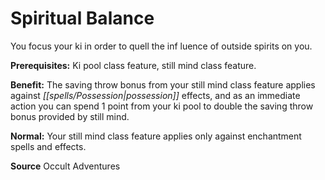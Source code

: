 ﻿---
cssclass: [feats]

---
# Spiritual Balance

You focus your ki in order to quell the inf luence of outside spirits on you.

**Prerequisites:** Ki pool class feature, still mind class feature.

**Benefit:** The saving throw bonus from your still mind class feature applies against _[[spells/Possession|possession]]_ effects, and as an immediate action you can spend 1 point from your ki pool to double the saving throw bonus provided by still mind.

**Normal:** Your still mind class feature applies only against enchantment spells and effects.

**Source** Occult Adventures